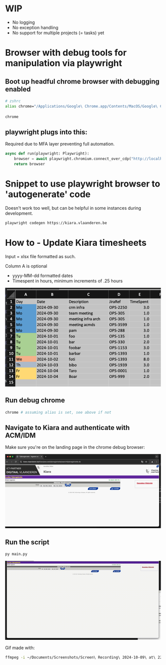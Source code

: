 # WIP

- No logging
- No exception handling
- No support for multiple projects (= tasks) yet


# Browser with debug tools for manipulation via playwright


## Boot up headful chrome browser with debugging enabled
```sh
# zshrc
alias chrome="/Applications/Google\ Chrome.app/Contents/MacOS/Google\ Chrome --remote-debugging-port=9222"

chrome
```

## playwright plugs into this:

Required due to MFA layer preventing full automation.
```python
async def run(playwright: Playwright):
    browser = await playwright.chromium.connect_over_cdp("http://localhost:9222")
    return browser
```

# Snippet to use playwright browser to 'autogenerate' code
Doesn't work too well, but can be helpful in some instances during development.

```sh
playwright codegen https://kiara.vlaanderen.be
```

# How to - Update Kiara timesheets
Input = xlsx file formatted as such.

Column A is optional

- yyyy-MM-dd formatted dates
- Timespent in hours, minimum increments of .25 hours

![alt text](image-1.png)

## Run debug chrome

```sh
chrome # assuming alias is set, see above if not
```

## Navigate to Kiara and authenticate with ACM/IDM
Make sure you're on the landing page in the chrome debug browser:

![alt text](image-2.png)

## Run the script

```sh
py main.py
```

![gif](utput.gif)

Gif made with:
```sh
ffmpeg -i ~/Documents/Screenshots/Screen\ Recording\ 2024-10-09\ at\ 22.08.42.mov -pix_fmt rgb8 -r 10 output.gif && gifsicle -O3 output.gif -output.gif
```